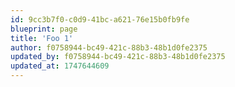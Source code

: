 ```yaml
---
id: 9cc3b7f0-c0d9-41bc-a621-76e15b0fb9fe
blueprint: page
title: 'Foo 1'
author: f0758944-bc49-421c-88b3-48b1d0fe2375
updated_by: f0758944-bc49-421c-88b3-48b1d0fe2375
updated_at: 1747644609
---
```

